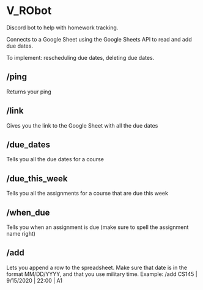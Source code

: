 # V_RObot
Discord bot to help with homework tracking. 

Connects to a Google Sheet using the Google Sheets API to read and add due dates. 

To implement: rescheduling due dates, deleting due dates. 

## /ping
Returns your ping
## /link
Gives you the link to the Google Sheet with all the due dates
## /due_dates
Tells you all the due dates for a course
## /due_this_week
Tells you all the assignments for a course that are due this week
## /when_due
Tells you when an assignment is due (make sure to spell the assignment name right)
## /add
Lets you append a row to the spreadsheet. Make sure that date is in the format MM/DD/YYYY, and that you use military time. Example: /add CS145 | 9/15/2020 | 22:00 | A1
